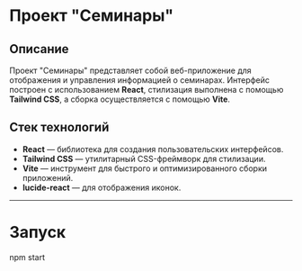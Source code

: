 # Проект "Семинары"

## Описание

Проект "Семинары" представляет собой веб-приложение для отображения и управления информацией о семинарах. Интерфейс построен с использованием **React**, стилизация выполнена с помощью **Tailwind CSS**, а сборка осуществляется с помощью **Vite**.

## Стек технологий

- **React** — библиотека для создания пользовательских интерфейсов.
- **Tailwind CSS** — утилитарный CSS-фреймворк для стилизации.
- **Vite** — инструмент для быстрого и оптимизированного сборки приложений.
- **lucide-react** — для отображения иконок.

---

# Запуск

npm start
